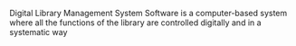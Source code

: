 Digital Library Management System Software is a computer-based system where all the functions of the library are controlled digitally and in a systematic way
